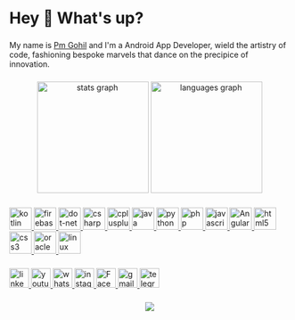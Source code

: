 <h1 align="left">Hey 👋 What's up?</h1>

###

<p align="left">My name is <a href="https://pmgohil.site/" target="_blank">Pm Gohil</a> and I'm a Android App Developer, wield the artistry of code, fashioning bespoke marvels that dance on the precipice of innovation.</p>

###

<div align="center">
  <img src="https://github-readme-stats.vercel.app/api?username=pmgohil45&hide_title=false&hide_rank=false&show_icons=true&include_all_commits=false&count_private=true&disable_animations=false&theme=dracula&locale=en&hide_border=false" height="200" alt="stats graph"  />
  
  <img src="https://github-readme-stats.vercel.app/api/top-langs?username=pmgohil45&locale=en&hide_title=false&layout=compact&card_width=350&langs_count=10&theme=dracula&hide_border=false" height="200" alt="languages graph"  />
</div>

###

<!--
<img align="right" height="150" src="https://avatars.githubusercontent.com/u/86161081?v=4"  />
-->
###

<div align="left">
  <a href="https://github.com/pmgohil45/Kotlin" target="_blank">
    <img src="https://cdn.jsdelivr.net/gh/devicons/devicon/icons/kotlin/kotlin-original.svg" height="40" alt="kotlin logo"  />
  </a>
  <a href="https://github.com/pmgohil45/Kotlin" target="_blank">
    <img src="https://cdn.jsdelivr.net/gh/devicons/devicon/icons/firebase/firebase-plain.svg" height="40" alt="firebase logo"  />
  </a>
  <a href="https://github.com/pmgohil45/ASP.NET" target="_blank">
    <img src="https://cdn.jsdelivr.net/gh/devicons/devicon/icons/dot-net/dot-net-original.svg" height="40" alt="dot-net logo"  />
  </a>
  <a href="https://github.com/pmgohil45/C-Sharp" target="_blank">
    <img src="https://cdn.jsdelivr.net/gh/devicons/devicon/icons/csharp/csharp-original.svg" height="40" alt="csharp logo"  />
  </a>
  <a href="https://github.com/pmgohil45/CPP" target="_blank">
    <img src="https://cdn.jsdelivr.net/gh/devicons/devicon/icons/cplusplus/cplusplus-original.svg" height="40" alt="cplusplus logo"  />
  </a>
  <a href="https://github.com/pmgohil45/JAVA" target="_blank">
    <img src="https://cdn.jsdelivr.net/gh/devicons/devicon/icons/java/java-original.svg" height="40" alt="java logo"  />
  </a>
  <a href="https://github.com/pmgohil45/Python" target="_blank">
    <img src="https://cdn.jsdelivr.net/gh/devicons/devicon/icons/python/python-original.svg" height="40" alt="python logo"  />
  </a>
  <a href="https://github.com/pmgohil45/PHP" target="_blank">
    <img src="https://cdn.jsdelivr.net/gh/devicons/devicon/icons/php/php-original.svg" height="40" alt="php logo"  />
  </a>
  <a href="https://github.com/pmgohil45/JavaScript" target="_blank">
    <img src="https://cdn.jsdelivr.net/gh/devicons/devicon/icons/javascript/javascript-original.svg" height="40" alt="javascript logo"  />
  </a>
  <a href="https://github.com/pmgohil45/Angular-JS" target="_blank">
    <img src="https://cdn.jsdelivr.net/gh/devicons/devicon/icons/angularjs/angularjs-original.svg" height="40" alt="Angular JS logo"  />
  </a>
  <a href="https://github.com/pmgohil45/HTML5" target="_blank">
    <img src="https://cdn.jsdelivr.net/gh/devicons/devicon/icons/html5/html5-original.svg" height="40" alt="html5 logo"  />
  </a>
  <a href="https://github.com/pmgohil45/CSS3" target="_blank">
    <img src="https://cdn.jsdelivr.net/gh/devicons/devicon/icons/css3/css3-original.svg" height="40" alt="css3 logo"  />
  </a>
  <a href="https://github.com/pmgohil45/Oracle" target="_blank">
    <img src="https://cdn.jsdelivr.net/gh/devicons/devicon/icons/oracle/oracle-original.svg" height="40" alt="oracle logo"  />
  </a>
  <a href="https://github.com/pmgohil45/Operating-System" target="_blank">
    <img src="https://cdn.jsdelivr.net/gh/devicons/devicon/icons/linux/linux-original.svg" height="40" alt="linux logo"  />
  </a>
</div>

###
<div align="left">
  <a href="https://www.linkedin.com/in/pmgohil45/" target="_blank">
    <img src="https://img.shields.io/static/v1?message=LinkedIn&logo=linkedin&label=&color=0077B5&logoColor=white&labelColor=&style=for-the-badge" height="35" alt="linkedin logo" />
  </a>
  <a href="https://www.youtube.com/@pmgohil45" target="_blank">
    <img src="https://img.shields.io/static/v1?message=YouTube&logo=youtube&label=&color=FF0000&logoColor=white&labelColor=&style=for-the-badge" height="35" alt="youtube logo" />
  </a>
  <a href="https://wa.me/+919512240793" target="_blank">
    <img src="https://img.shields.io/static/v1?message=WhatsApp&logo=whatsapp&label=&color=2BB741&logoColor=white&labelColor=&style=for-the-badge" height="35" alt="whatsapp logo"  />
  </a>
  <a href="https://www.instagram.com/pmgohil45/" target="_blank">
    <img src="https://img.shields.io/static/v1?message=Instagram&logo=instagram&label=&color=E4405F&logoColor=white&labelColor=&style=for-the-badge" height="35" alt="instagram logo"  />
  </a>
  <a href="https://www.facebook.com/pm.gohil.4545" target="_blank">
    <img src="https://img.shields.io/static/v1?message=Facebook&logo=facebook&label=&color=1877F2&logoColor=white&labelColor=&style=for-the-badge" height="35" alt="Facebook logo"  />
  </a>
  <a href="mailto:pmgohil45@gmail.com" target="_blank">
    <img src="https://img.shields.io/static/v1?message=Gmail&logo=gmail&label=&color=D14836&logoColor=white&labelColor=&style=for-the-badge" height="35" alt="gmail logo"  />
  </a>
  <a href="t.me/pm_gohil45" target="_blank">
    <img src="https://img.shields.io/static/v1?message=Telegram&logo=telegram&label=&color=0088cc&logoColor=white&labelColor=&style=for-the-badge" height="35" alt="telegram logo"  />
  </a>

</div>

###

<div align="center">
  <img src="https://profile-counter.glitch.me/pmgohil45/count.svg?"  />
</div>

###

